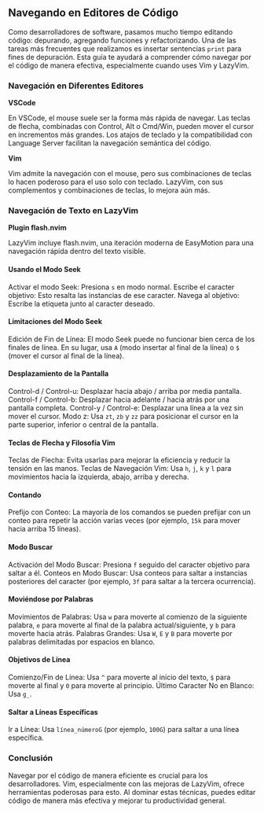 ## Navegando en Editores de Código

Como desarrolladores de software, pasamos mucho tiempo editando código: depurando, agregando funciones y refactorizando. Una de las tareas más frecuentes que realizamos es insertar sentencias `print` para fines de depuración. Esta guía te ayudará a comprender cómo navegar por el código de manera efectiva, especialmente cuando uses Vim y LazyVim.

### Navegación en Diferentes Editores

**VSCode**

En VSCode, el mouse suele ser la forma más rápida de navegar. Las teclas de flecha, combinadas con Control, Alt o Cmd/Win, pueden mover el cursor en incrementos más grandes. Los atajos de teclado y la compatibilidad con Language Server facilitan la navegación semántica del código.

**Vim**

Vim admite la navegación con el mouse, pero sus combinaciones de teclas lo hacen poderoso para el uso solo con teclado. LazyVim, con sus complementos y combinaciones de teclas, lo mejora aún más.

### Navegación de Texto en LazyVim

**Plugin flash.nvim**

LazyVim incluye flash.nvim, una iteración moderna de EasyMotion para una navegación rápida dentro del texto visible.

#### Usando el Modo Seek

Activar el modo Seek: Presiona `s` en modo normal.
Escribe el caracter objetivo: Esto resalta las instancias de ese caracter.
Navega al objetivo: Escribe la etiqueta junto al caracter deseado.

#### Limitaciones del Modo Seek

Edición de Fin de Línea: El modo Seek puede no funcionar bien cerca de los finales de línea. En su lugar, usa `A` (modo insertar al final de la línea) o `$` (mover el cursor al final de la línea).

#### Desplazamiento de la Pantalla

Control-d / Control-u: Desplazar hacia abajo / arriba por media pantalla.
Control-f / Control-b: Desplazar hacia adelante / hacia atrás por una pantalla completa.
Control-y / Control-e: Desplazar una línea a la vez sin mover el cursor.
Modo z: Usa `zt`, `zb` y `zz` para posicionar el cursor en la parte superior, inferior o central de la pantalla.

#### Teclas de Flecha y Filosofía Vim

Teclas de Flecha: Evita usarlas para mejorar la eficiencia y reducir la tensión en las manos.
Teclas de Navegación Vim: Usa `h`, `j`, `k` y `l` para movimientos hacia la izquierda, abajo, arriba y derecha.

#### Contando

Prefijo con Conteo: La mayoría de los comandos se pueden prefijar con un conteo para repetir la acción varias veces (por ejemplo, `15k` para mover hacia arriba 15 líneas).

#### Modo Buscar

Activación del Modo Buscar: Presiona `f` seguido del caracter objetivo para saltar a él.
Conteos en Modo Buscar: Usa conteos para saltar a instancias posteriores del caracter (por ejemplo, `3f` para saltar a la tercera ocurrencia).

#### Moviéndose por Palabras

Movimientos de Palabras: Usa `w` para moverte al comienzo de la siguiente palabra, `e` para moverte al final de la palabra actual/siguiente, y `b` para moverte hacia atrás.
Palabras Grandes: Usa `W`, `E` y `B` para moverte por palabras delimitadas por espacios en blanco.

#### Objetivos de Línea

Comienzo/Fin de Línea: Usa `^` para moverte al inicio del texto, `$` para moverte al final y `0` para moverte al principio.
Último Caracter No en Blanco: Usa `g_`.

#### Saltar a Líneas Específicas

Ir a Línea: Usa `línea_númeroG` (por ejemplo, `100G`) para saltar a una línea específica.

### Conclusión

Navegar por el código de manera eficiente es crucial para los desarrolladores. Vim, especialmente con las mejoras de LazyVim, ofrece herramientas poderosas para esto. Al dominar estas técnicas, puedes editar código de manera más efectiva y mejorar tu productividad general.

